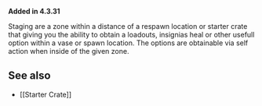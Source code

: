 **Added in 4.3.31**
 
Staging are a zone within a distance of a respawn location or starter crate that giving you the ability to obtain a loadouts, insignias heal or other usefull option within a vase or spawn location. The options are obtainable via self action when inside of the given zone.

## See also
- [[Starter Crate]]